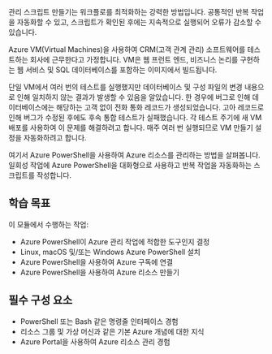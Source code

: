 관리 스크립트 만들기는 워크플로를 최적화하는 강력한 방법입니다. 공통적인 반복 작업을 자동화할 수 있고, 스크립트가 확인된 후에는 지속적으로 실행되어 오류가 감소할 수 있습니다.

Azure VM(Virtual Machines)을 사용하여 CRM(고객 관계 관리) 소프트웨어를 테스트하는 회사에 근무한다고 가정합니다. VM은 웹 프런트 엔드, 비즈니스 논리를 구현하는 웹 서비스 및 SQL 데이터베이스를 포함하는 이미지에서 빌드됩니다.

단일 VM에서 여러 번의 테스트를 실행했지만 데이터베이스 및 구성 파일의 변경 내용으로 인해 일치하지 않는 결과가 발생할 수 있음을 알았습니다. 한 경우에 버그로 인해 데이터베이스에는 해당하는 고객 없이 전화 통화 레코드가 생성되었습니다. 고아 레코드로 인해 버그가 수정된 후에도 후속 통합 테스트가 실패했습니다. 각 테스트 주기에 새 VM 배포를 사용하여 이 문제를 해결하려고 합니다. 매주 여러 번 실행되므로 VM 만들기 설정을 자동화하려고 합니다. 

여기서 Azure PowerShell을 사용하여 Azure 리소스를 관리하는 방법을 살펴봅니다. 일회성 작업에 Azure PowerShell을 대화형으로 사용하고 반복 작업을 자동화하는 스크립트를 작성합니다. 

## <a name="learning-objectives"></a>학습 목표
이 모듈에서 수행하는 작업:

- Azure PowerShell이 Azure 관리 작업에 적합한 도구인지 결정
- Linux, macOS 및/또는 Windows Azure PowerShell 설치
- Azure PowerShell을 사용하여 Azure 구독에 연결
- Azure PowerShell을 사용하여 Azure 리소스 만들기

## <a name="prerequisites"></a>필수 구성 요소

- PowerShell 또는 Bash 같은 명령줄 인터페이스 경험
- 리소스 그룹 및 가상 머신과 같은 기본 Azure 개념에 대한 지식
- Azure Portal을 사용하여 Azure 리소스 관리 경험
